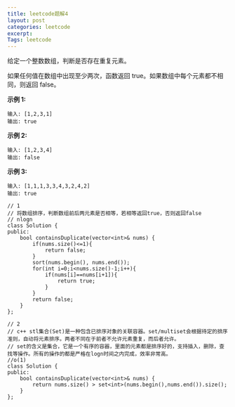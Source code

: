 ```yaml
---
title: leetcode题解4
layout: post
categories: leetcode
excerpt: 
Tags: leetcode
---
```


给定一个整数数组，判断是否存在重复元素。

如果任何值在数组中出现至少两次，函数返回 true。如果数组中每个元素都不相同，则返回 false。

**示例 1:**

```
输入: [1,2,3,1]
输出: true
```

**示例 2:**

```
输入: [1,2,3,4]
输出: false
```

**示例 3:**

```
输入: [1,1,1,3,3,4,3,2,4,2]
输出: true
```

```
// 1
// 将数组排序，判断数组前后两元素是否相等，若相等返回true，否则返回false
// nlogn
class Solution {
public:
    bool containsDuplicate(vector<int>& nums) {
    	if(nums.size()<=1){
    		return false;
    	}
 		sort(nums.begin(), nums.end());
 		for(int i=0;i<nums.size()-1;i++){
 			if(nums[i]==nums[i+1]){
 				return true;
 			}
 		}
 		return false;
    }
};

// 2
// c++ stl集合(Set)是一种包含已排序对象的关联容器。set/multiset会根据待定的排序准则，自动将元素排序。两者不同在于前者不允许元素重复，而后者允许。
// set的含义是集合，它是一个有序的容器，里面的元素都是排序好的，支持插入，删除，查找等操作。所有的操作的都是严格在logn时间之内完成，效率非常高。
//o(1)
class Solution {
public:
    bool containsDuplicate(vector<int>& nums) {
        return nums.size() > set<int>(nums.begin(),nums.end()).size();
    }
};
```

